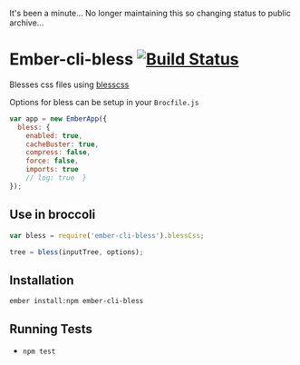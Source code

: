 It's been a minute...  No longer maintaining this so changing status to public archive...

# Ember-cli-bless [![Build Status][travis-badge]][travis-badge-url]

Blesses css files using [blesscss](http://blesscss.com/)

Options for bless can be setup in your `Brocfile.js` 

```js
var app = new EmberApp({
  bless: {
    enabled: true,
    cacheBuster: true,
    compress: false,
    force: false,
    imports: true
    // log: true  }
});
```

## Use in broccoli

```js
var bless = require('ember-cli-bless').blessCss;

tree = bless(inputTree, options);
```


## Installation

`ember install:npm ember-cli-bless`


## Running Tests

* `npm test`


[travis-badge]: https://travis-ci.org/jschilli/ember-cli-bless.svg?branch=master
[travis-badge-url]: https://travis-ci.org/jschilli/ember-cli-bless
